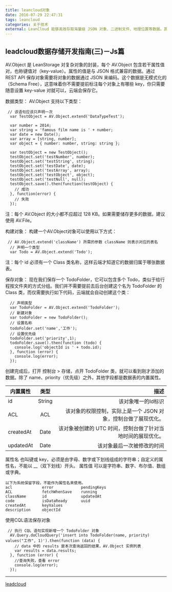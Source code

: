 ```yaml
---
title: leancloud对象
date: 2016-07-29 22:47:31
tags: leancloud
categories: 关于技术
external: LeanCloud 能够高效存取海量级 JSON 对象、二进制文件、地理位置等数据。其内置的行级 ACL 权限控制，以及通用的用户及角色管理体系，可以帮助您快速实现安全而灵活的数据访问。无服务器架构，让您快人一步。
---
```

leadcloud数据存储开发指南(三)－Js篇
----------
AV.Object 是 LeanStorage 对复杂对象的封装，每个 AV.Object 包含若干属性值对，也称键值对（key-value）。属性的值是与 JSON 格式兼容的数据。通过 REST API 保存对象需要将对象的数据通过 JSON 来编码。这个数据是无模式化的（Schema Free），这意味着你不需要提前标注每个对象上有哪些 key，你只需要随意设置 key-value 对就可以，云端会保存它。

数据类型：
AV.Object 支持以下类型：
```
 // 该语句应该只声明一次
  var TestObject = AV.Object.extend('DataTypeTest');

  var number = 2014;
  var string = 'famous film name is ' + number;
  var date = new Date();
  var array = [string, number];
  var object = { number: number, string: string };

  var testObject = new TestObject();
  testObject.set('testNumber', number);
  testObject.set('testString', string);
  testObject.set('testDate', date);
  testObject.set('testArray', array);
  testObject.set('testObject', object);
  testObject.set('testNull', null);
  testObject.save().then(function(testObject) {
    // 成功
  }, function(error) {
    // 失败
  });
```
注：每个 AV.Object 的大小都不应超过 128 KB。如果需要储存更多的数据，建议使用 AV.File。

构建对象：
构建一个AV.Object对象可以使用以下方式：
```
 // AV.Object.extend('className') 所需的参数 className 则表示对应的表名
  // 声明一个类型
  var Todo = AV.Object.extend('Todo');
```
注：每个 id 必须有一个 Class 类名称，这样云端才知道它的数据归属于哪张数据表。

保存对象：
现在我们保存一个 TodoFolder，它可以包含多个 Todo，类似于给行程按文件夹的方式分组。我们并不需要提前去后台创建这个名为 TodoFolder 的 Class 类，而仅需要执行如下代码，云端就会自动创建这个类：
```
  // 声明类型
  var TodoFolder = AV.Object.extend('TodoFolder');
  // 新建对象
  var todoFolder = new TodoFolder();
  // 设置名称
  todoFolder.set('name','工作');
  // 设置优先级
  todoFolder.set('priority',1);
  todoFolder.save().then(function (todo) {
    console.log('objectId is ' + todo.id);
  }, function (error) {
    console.log(error);
  });
```
创建完成后，打开 控制台 > 存储，点开 TodoFolder 类，就可以看到刚才添加的数据。除了 name、priority（优先级）之外，其他字段都是数据表的内置属性。

| 内置属性  | 类型	| 描述 |
| ------------|:------------:|-------:|
| id | String | 该对象唯一的Id标识 |
| ACL|	ACL | 该对象的权限控制，实际上是一个 JSON 对象，控制台做了展现优化。 |
| createdAt	| Date	| 该对象被创建的 UTC 时间，控制台做了针对当地时间的展现优化。   |
|updatedAt	| Date	| 该对象最后一次被修改的时间 |

属性名
也叫键或 key，必须是由字母、数字或下划线组成的字符串；自定义的属性名，不能以 __（双下划线）开头。
属性值
可以是字符串、数字、布尔值、数组或字典。

```  
以下为系统保留字段，不能作为属性名来使用。
acl             error            pendingKeys
ACL             fetchWhenSave    running
className       id               updatedAt
code            isDataReady      uuid
createdAt       keyValues
description     objectId
```
使用CQL语法保存对象
```
 // 执行 CQL 语句实现新增一个 TodoFolder 对象
  AV.Query.doCloudQuery('insert into TodoFolder(name, priority) values("工作", 1)').then(function (data) {
    // data 中的 results 是本次查询返回的结果，AV.Object 实例列表
    var results = data.results;
  }, function (error) {
    //查询失败，查看 error
    console.log(error);
  });
```
-----------
[leadcloud](https://leancloud.cn/docs/leanstorage_guide-js.html)
